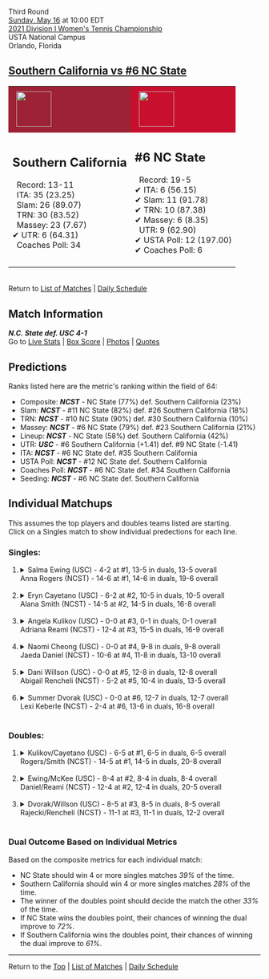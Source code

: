 Third Round[](#top)<a name="top"></a>  
[Sunday, May 16](../../schedule.md#05-16) at 10:00 EDT  
[2021 Division I Women's Tennis Championship](../index.md)  
USTA National Campus  
Orlando, Florida  
## [Southern California vs #6 NC State](https://www.ncaa.com/game/5833700)  

<table><tr style="background-color: #d9d9d9 !important"><td style="background-color: #9D2235 !important"><img src="https://www.ncaa.com/sites/default/files/images/logos/schools/s/southern-california.70.png" width="70" height="70" style="padding: 8px;" /></td><td style="background-color: #C8102E !important"><img src="https://www.ncaa.com/sites/default/files/images/logos/schools/n/north-carolina-st.70.png" width="70" height="70" style="padding: 8px;" /></td></tr><tr>
<td>  

<h2>Southern California</h2>  
&nbsp; Record: 13-11<br>  
&nbsp; ITA: 35 (23.25)<br>  
&nbsp; Slam: 26 (89.07)<br>  
&nbsp; TRN: 30 (83.52)<br>  
&nbsp; Massey: 23 (7.67)<br>  
&#10004; UTR: 6 (64.31)<br>  
&nbsp; Coaches Poll: 34<br>  
<br>  

</td>
<td>  

<h2>#6 NC State</h2>  
&nbsp; Record: 19-5<br>  
&#10004; ITA: 6 (56.15)<br>  
&#10004; Slam: 11 (91.78)<br>  
&#10004; TRN: 10 (87.38)<br>  
&#10004; Massey: 6 (8.35)<br>  
&nbsp; UTR: 9 (62.90)<br>  
&#10004; USTA Poll: 12 (197.00)<br>  
&#10004; Coaches Poll: 6<br>  
<br>  

</td>
</tr></table>  


<br>Return to [List of Matches](../index.md) &#124; [Daily Schedule](../../schedule.md#05-16)

## Match Information  
***N.C. State def. USC 4-1***  
Go to [Live Stats](http://scores.tennisticker.de/usa/ustanc/conf/league/sb.html?tournid=768&clubid=286-299&cn1=NC%20State&cn2=USC&ci1=286&ci2=299&lid=83) | [Box Score](https://www.ustanationalcampus.com/content/dam/nationalcampus/collegiate/ncaa2021/pdf/W16NCSUUSC.pdf) | [Photos](https://www.ustanationalcampus.com/en/home/news/2021-womens-round-of-16-10-am-photos.html) | [Quotes](https://www.ustanationalcampus.com/content/dam/nationalcampus/collegiate/ncaa2021/pdf/W16NCSUUSCQuotes.pdf)  

## Predictions  

Ranks listed here are the metric's ranking within the field of 64:  
- Composite: ***NCST*** - NC State (77%) def. Southern California (23%)  
- Slam: ***NCST*** - #11 NC State (82%) def. #26 Southern California (18%)  
- TRN: ***NCST*** - #10 NC State (90%) def. #30 Southern California (10%)  
- Massey: ***NCST*** - #6 NC State (79%) def. #23 Southern California (21%)  
- Lineup: ***NCST*** - NC State (58%) def. Southern California (42%)  
- UTR: ***USC*** - #6 Southern California (+1.41) def. #9 NC State (-1.41)  
- ITA: ***NCST*** - #6 NC State def. #35 Southern California  
- USTA Poll: ***NCST*** - #12 NC State def. Southern California  
- Coaches Poll: ***NCST*** - #6 NC State def. #34 Southern California  
- Seeding: ***NCST*** - #6 NC State def. Southern California  

## Individual Matchups  
This assumes the top players and doubles teams listed are starting.  
Click on a Singles match to show individual predections for each line.  

### Singles:  

<ol>
<li><details>
<summary markdown="span">Salma Ewing (USC) - 4-2 at #1, 13-5 in duals, 13-5 overall<br>Anna Rogers (NCST) - 14-6 at #1, 14-6 in duals, 19-6 overall</summary>
<h4>Predictions</h4><ul>
<li>Composite: <b><i>NCST</i></b> - Rogers (74%) def. Ewing (26%)</li>  
<li>Slam: <b><i>NCST</i></b> - Rogers (82%) def. Ewing (18%)</li>  
<li>TRN: <b><i>NCST</i></b> - Rogers (67%) def. Ewing (33%)</li>  
<li>Massey: <b><i>NCST</i></b> - Rogers (76%) def. Ewing (24%)</li>  
<li>UTR: <b><i>NCST</i></b> - Rogers (69%) def. Ewing (31%)</li>  
<li>ITA: <b><i>NCST</i></b> - Rogers (48.19) def. Ewing (14.56)</li>  
</ul>
</details>&nbsp;</li>
<li><details>
<summary markdown="span">Eryn Cayetano (USC) - 6-2 at #2, 10-5 in duals, 10-5 overall<br>Alana Smith (NCST) - 14-5 at #2, 14-5 in duals, 16-8 overall</summary>
<h4>Predictions</h4><ul>
<li>Composite: <b><i>USC</i></b> - Cayetano (61%) def. Smith (39%)</li>  
<li>Slam: <b><i>USC</i></b> - Cayetano (59%) def. Smith (41%)</li>  
<li>TRN: <b><i>USC</i></b> - Cayetano (66%) def. Smith (34%)</li>  
<li>Massey: <b><i>NCST</i></b> - Smith (59%) def. Cayetano (41%)</li>  
<li>UTR: <b><i>USC</i></b> - Cayetano (78%) def. Smith (22%)</li>  
<li>ITA: <b><i>NCST</i></b> - Smith (22.32) def. Cayetano (5.85)</li>  
</ul>
</details>&nbsp;</li>
<li><details>
<summary markdown="span">Angela Kulikov (USC) - 0-0 at #3, 0-1 in duals, 0-1 overall<br>Adriana Reami (NCST) - 12-4 at #3, 15-5 in duals, 16-9 overall</summary>
<h4>Predictions</h4><ul>
<li>Composite: <b><i>NCST</i></b> - Reami (53%) def. Kulikov (47%)</li>  
<li>Slam: <b><i>NCST</i></b> - Reami (71%) def. Kulikov (29%)</li>  
<li>TRN: <b><i>NCST</i></b> - Reami (87%) def. Kulikov (13%)</li>  
<li>Massey: <b><i>USC</i></b> - Kulikov (73%) def. Reami (27%)</li>  
<li>UTR: <b><i>USC</i></b> - Kulikov (70%) def. Reami (30%)</li>  
<li>ITA: <b><i>USC</i></b> - # Kulikov def. Reami (4.00)</li>  
</ul>
</details>&nbsp;</li>
<li><details>
<summary markdown="span">Naomi Cheong (USC) - 0-0 at #4, 9-8 in duals, 9-8 overall<br>Jaeda Daniel (NCST) - 10-6 at #4, 11-8 in duals, 13-10 overall</summary>
<h4>Predictions</h4><ul>
<li>Composite: <b><i>USC</i></b> - Cheong (74%) def. Daniel (26%)</li>  
<li>Slam: <b><i>USC</i></b> - Cheong (82%) def. Daniel (18%)</li>  
<li>TRN: <b><i>USC</i></b> - Cheong (78%) def. Daniel (22%)</li>  
<li>Massey: <b><i>USC</i></b> - Cheong (62%) def. Daniel (38%)</li>  
<li>UTR: <b><i>USC</i></b> - Cheong (72%) def. Daniel (28%)</li>  
<li>ITA: <b><i>USC</i></b> - Cheong (4.19) def. Daniel (1.87)</li>  
</ul>
</details>&nbsp;</li>
<li><details>
<summary markdown="span">Dani Willson (USC) - 0-0 at #5, 12-8 in duals, 12-8 overall<br>Abigail Rencheli (NCST) - 5-2 at #5, 10-4 in duals, 13-5 overall</summary>
<h4>Predictions</h4><ul>
<li>Composite: <b><i>NCST</i></b> - Rencheli (57%) def. Willson (43%)</li>  
<li>Slam: <b><i>USC</i></b> - Willson (56%) def. Rencheli (44%)</li>  
<li>TRN: <b><i>NCST</i></b> - Rencheli (50%) def. Willson (50%)</li>  
<li>Massey: <b><i>NCST</i></b> - Rencheli (63%) def. Willson (37%)</li>  
<li>UTR: <b><i>NCST</i></b> - Rencheli (72%) def. Willson (28%)</li>  
<li>ITA: <b><i>NCST</i></b> - Rencheli (7.12) def. Willson (1.74)</li>  
</ul>
</details>&nbsp;</li>
<li><details>
<summary markdown="span">Summer Dvorak (USC) - 0-0 at #6, 12-7 in duals, 12-7 overall<br>Lexi Keberle (NCST) - 2-4 at #6, 13-6 in duals, 16-8 overall</summary>
<h4>Predictions</h4><ul>
<li>Composite: <b><i>NCST</i></b> - Keberle (65%) def. Dvorak (35%)</li>  
<li>Slam: <b><i>NCST</i></b> - Keberle (63%) def. Dvorak (37%)</li>  
<li>TRN: <b><i>NCST</i></b> - Keberle (62%) def. Dvorak (38%)</li>  
<li>Massey: <b><i>NCST</i></b> - Keberle (62%) def. Dvorak (38%)</li>  
<li>UTR: <b><i>NCST</i></b> - Keberle (75%) def. Dvorak (25%)</li>  
<li>ITA: <b><i>USC</i></b> - Dvorak (1.85) def. Keberle (1.71)</li>  
</ul>
</details>&nbsp;</li>
</ol>

### Doubles:  

<ol>
<li><details>
<summary markdown="span">Kulikov/Cayetano (USC) - 6-5 at #1, 6-5 in duals, 6-5 overall<br>Rogers/Smith (NCST) - 14-5 at #1, 14-5 in duals, 20-8 overall</summary>
<br>Sorry, we don't have any metrics for this match
</details>&nbsp;</li>
<li><details>
<summary markdown="span">Ewing/McKee (USC) - 8-4 at #2, 8-4 in duals, 8-4 overall<br>Daniel/Reami (NCST) - 12-4 at #2, 12-4 in duals, 20-5 overall</summary>
<br>Sorry, we don't have any metrics for this match
</details>&nbsp;</li>
<li><details>
<summary markdown="span">Dvorak/Willson (USC) - 8-5 at #3, 8-5 in duals, 8-5 overall<br>Rajecki/Rencheli (NCST) - 11-1 at #3, 11-1 in duals, 12-2 overall</summary>
<br>Sorry, we don't have any metrics for this match
</details>&nbsp;</li>
</ol>

### Dual Outcome Based on Individual Metrics  
  
Based on the composite metrics for each individual match:  
- NC State should win 4 or more singles matches *39%* of the time.  
- Southern California should win 4 or more singles matches *28%* of the time.  
- The winner of the doubles point should decide the match the other *33%* of the time.  
- If NC State wins the doubles point, their chances of winning the dual improve to *72%*.  
- If Southern California wins the doubles point, their chances of winning the dual improve to *61%*.  
  
------

Return to the [Top](#top) &#124; [List of Matches](../index.md) &#124; [Daily Schedule](../../schedule.md#05-16)  
